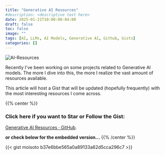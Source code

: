 ```yaml
---
title: "Generative AI Resources"
#description: <descriptive text here>
date: 2025-01-21T10:00:00-04:00
draft: false 
toc: false
image: ""
tags: [AI, LLMs, AI Models, Generative AI, Github, Gists]
categories: []
---
```


![AI-Resources](/images/genAI.webp)

Recently I've been working on some projects related to Generative AI models. The more I dive into this, the more I realize the vast amount of resources available. 

This article will host a Gist that will be updated (hopefully frequently) with the most interesting resources I come across.

{{% center %}}
### Click here if you want to Star or Follow the Gist:
[Generative AI Resources · GitHub](https://gist.github.com/moisoto/b37e6bbe565a0a89133a62d5cca296c7).

**or check below for the embedded version...**
{{% /center %}}

<!--more-->

{{< gist moisoto b37e6bbe565a0a89133a62d5cca296c7 >}}
